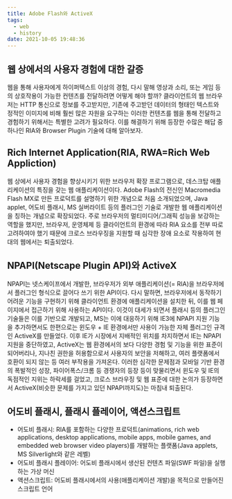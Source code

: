 ```yaml
---
title: Adobe Flash와 ActiveX
tags:
  - web
  - history
date: 2021-10-05 19:48:36
---
```


## 웹 상에서의 사용자 경험에 대한 갈증 
웹을 통해 사용자에게 하이퍼텍스트 이상의 경험, 다시 말해 영상과 소리, 또는 게임 등의 상호작용이 가능한 컨텐츠를 전달하려면 어떻게 해야 할까? 클라이언트의 웹 브라우저는 HTTP 통신으로 정보를 주고받지만, 기존에 주고받던 데이터의 형태인 텍스트와 정적인 이미지에 비해 훨씬 많은 자원을 요구하는 이러한 컨텐츠를 웹을 통해 전달하고 경험하기 위해서는 특별한 고려가 필요하다. 이를 해결하기 위해 등장한 수많은 해답 중 하나인 RIA와 Browser Plugin 기술에 대해 알아보자.

## Rich Internet Application(RIA, RWA=Rich Web Appliction)
웹 상에서 사용자 경험을 향상시키기 위한 브라우저 확장 프로그램으로, 데스크탑 애플리케이션의 특징을 갖는 웹 애플리케이션이다. Adobe Flash의 전신인 Macromedia Flash MX로 만든 프로덕트를 설명하기 위한 개념으로 처음 소개되었으며, Java applet, 어도비 플래시, MS 실버라이트 등의 플러그인 기술로 개발한 웹 애플리케이션을 칭하는 개념으로 확장되었다. 
주로 브라우저의 멀티미디어/그래픽 성능을 보강하는 역할을 했지만, 브라우저, 운영체제 등 클라이언트의 환경에 따라 RIA 요소를 전부 따로 고려하여야 했기 때문에 크로스 브라우징을 지원할 때 심각한 장애 요소로 작용하여 현대의 웹에서는 퇴출되었다.

## NPAPI(Netscape Plugin API)와 ActiveX
NPAPI는 넷스케이프에서 개발한, 브라우저가 외부 애플리케이션(= RIA)을 브라우저에서 플러그인 형식으로 끌어다 쓰기 위한 API이다. 다시 말하면, 브라우저에서 동작하기 어려운 기능을 구현하기 위해 클라이언트 환경에 애플리케이션을 설치한 뒤, 이를 웹 페이지에서 접근하기 위해 사용하는 API이다.
이것이 대세가 되면서 플래시 등의 플러그인 기술들은 이를 기반으로 개발되고, MS는 이에 대응하기 위해 IE3에 NPAPI 지원 기능을 추가하면서도 한편으로는 윈도우 + IE 환경에서만 사용이 가능한 자체 플러그인 규격인 ActiveX를 만들었다.
이후 IE가 시장에서 지배적인 위치를 차지하면서 IE는 NPAPI 지원을 중단하였고, ActiveX는 웹 환경에서의 보다 다양한 경험 및 기능을 위한 표준이 되어버리나, 지나친 권한을 허용함으로서 사용자의 보안을 저해하고, 여러 플랫폼에서 호환이 되지 않는 등 여러 부작용을 가져온다.
이러한 심각한 문제점과 모바일 기반 환경의 폭발적인 성장, 파이어폭스/크롬 등 경쟁자의 등장 등이 맞물리면서 윈도우 및 IE의 독점적인 지위는 하락세를 걸었고, 크로스 브라우징 및 웹 표준에 대한 논의가 등장하면서 ActiveX(비슷한 문제를 가지고 있던 NPAPI까지도)는 마침내 퇴출된다.

## 어도비 플래시, 플래시 플레이어, 액션스크립트
- 어도비 플래시: RIA를 포함하는 다양한 프로덕트(animations, rich web applications, desktop applications, mobile apps, mobile games, and embedded web browser video players)를 개발하는 플랫폼(Java applets, MS Silverlight와 같은 레벨)
- 어도비 플래시 플레이어: 어도비 플래시에서 생산된 컨텐츠 파일(SWF 파일)을 실행하는 가상 머신
- 액션스크립트: 어도비 플래시에서의 사용(애플리케이션 개발)을 목적으로 만들어진 스크립트 언어 
